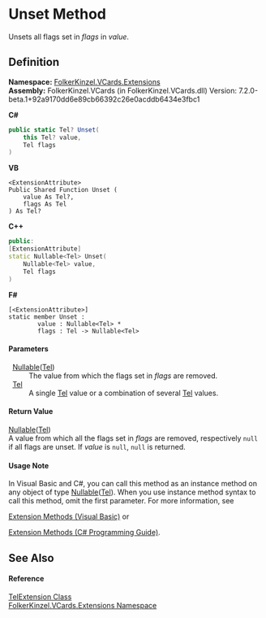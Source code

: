 # Unset Method


Unsets all flags set in *flags* in *value*.



## Definition
**Namespace:** <a href="ea6bb853-85f2-e58b-0429-68b3fa762c9a.md">FolkerKinzel.VCards.Extensions</a>  
**Assembly:** FolkerKinzel.VCards (in FolkerKinzel.VCards.dll) Version: 7.2.0-beta.1+92a9170dd6e89cb66392c26e0acddb6434e3fbc1

**C#**
``` C#
public static Tel? Unset(
	this Tel? value,
	Tel flags
)
```
**VB**
``` VB
<ExtensionAttribute>
Public Shared Function Unset ( 
	value As Tel?,
	flags As Tel
) As Tel?
```
**C++**
``` C++
public:
[ExtensionAttribute]
static Nullable<Tel> Unset(
	Nullable<Tel> value, 
	Tel flags
)
```
**F#**
``` F#
[<ExtensionAttribute>]
static member Unset : 
        value : Nullable<Tel> * 
        flags : Tel -> Nullable<Tel> 
```



#### Parameters
<dl><dt>  <a href="https://learn.microsoft.com/dotnet/api/system.nullable-1" target="_blank" rel="noopener noreferrer">Nullable</a>(<a href="812fce9d-734d-1493-834c-58f45408588f.md">Tel</a>)</dt><dd>The value from which the flags set in <em>flags</em> are removed.</dd><dt>  <a href="812fce9d-734d-1493-834c-58f45408588f.md">Tel</a></dt><dd>A single <a href="812fce9d-734d-1493-834c-58f45408588f.md">Tel</a> value or a combination of several <a href="812fce9d-734d-1493-834c-58f45408588f.md">Tel</a> values.</dd></dl>

#### Return Value
<a href="https://learn.microsoft.com/dotnet/api/system.nullable-1" target="_blank" rel="noopener noreferrer">Nullable</a>(<a href="812fce9d-734d-1493-834c-58f45408588f.md">Tel</a>)  
A value from which all the flags set in *flags* are removed, respectively `null` if all flags are unset. If *value* is `null`, `null` is returned.

#### Usage Note
In Visual Basic and C#, you can call this method as an instance method on any object of type <a href="https://learn.microsoft.com/dotnet/api/system.nullable-1" target="_blank" rel="noopener noreferrer">Nullable</a>(<a href="812fce9d-734d-1493-834c-58f45408588f.md">Tel</a>). When you use instance method syntax to call this method, omit the first parameter. For more information, see <a href="https://docs.microsoft.com/dotnet/visual-basic/programming-guide/language-features/procedures/extension-methods" target="_blank" rel="noopener noreferrer">

Extension Methods (Visual Basic)</a> or <a href="https://docs.microsoft.com/dotnet/csharp/programming-guide/classes-and-structs/extension-methods" target="_blank" rel="noopener noreferrer">

Extension Methods (C# Programming Guide)</a>.

## See Also


#### Reference
<a href="d8878787-0d18-0761-b4d0-be70d4a9e267.md">TelExtension Class</a>  
<a href="ea6bb853-85f2-e58b-0429-68b3fa762c9a.md">FolkerKinzel.VCards.Extensions Namespace</a>  
